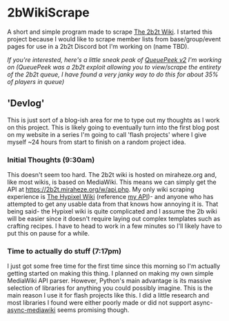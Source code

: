 # 2bWikiScrape
A short and simple program made to scrape [The 2b2t Wiki](https://2b2t.miraheze.org). I started this project because I would like to scrape member lists from base/group/event pages for use in a 2b2t Discord bot I'm working on (name TBD).

*If you're interested, here's a little sneak peak of [QueuePeek v2](https://enby.pics/u/DVp9z9.png) I'm working on (QueuePeek was a 2b2t exploit allowing you to view/scrape the entirety of the 2b2t queue, I have found a very janky way to do this for about 35% of players in queue)*

## 'Devlog'
This is just sort of a blog-ish area for me to type out my thoughts as I work on this project. This is likely going to eventually turn into the first blog post on my website in a series I'm going to call 'flash projects' where I give myself ~24 hours from start to finish on a random project idea.
### Initial Thoughts (9:30am)
This doesn't seem too hard. The 2b2t wiki is hosted on miraheze.org and, like most wikis, is based on MediaWiki. This means we can simply get the API at https://2b2t.miraheze.org/w/api.php. My only wiki scraping experience is [The Hypixel Wiki](https://wiki.hypixel.net) (reference [my API](https://api.ragingenby.dev/#tag/Scraping/operation/GET_wiki_user))- and anyone who has attempted to get any usable data from that knows how annoying it is. That being said- the Hypixel wiki is quite complicated and I assume the 2b wiki will be easier since it doesn't require laying out complex templates such as crafting recipes. I have to head to work in a few minutes so I'll likely have to put this on pause for a while.
### Time to actually do stuff (7:17pm)
I just got some free time for the first time since this morning so I'm actually getting started on making this thing. I planned on making my own simple MediaWiki API parser. However, Python's main advantage is its massive selection of libraries for anything you could possibly imagine. This is the main reason I use it for flash projects like this. I did a little research and most libraries I found were either poorly made or did not support async- [async-mediawiki](https://pypi.org/project/async-mediawiki/) seems promising though.